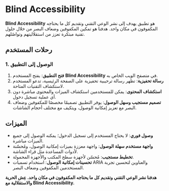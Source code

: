# Blind Accessibility

**Blind Accessibility** هو تطبيق يهدف إلى نشر الوعي التقني وتقديم كل ما يحتاجه المكفوفون في مكان واحد. هدفنا هو تمكين المكفوفين وضعاف البصر من خلال حلول تقنية مبتكرة تعزز من استقلاليتهم وتواصُلهم.

## رحلات المستخدم

### 1. الوصول إلى التطبيق

1. **فتح التطبيق**: يفتح المستخدم **Blind Accessibility** في متصفح الويب الخاص به.
2. **رسالة تحفيزية**: تظهر رسالة ترحيبية تحفيزية على الصفحة الرئيسية، تدعو المستخدم لاستكشاف التقنيات المتاحة.
3. **استكشاف المحتوى**: يمكن للمستخدمين استكشاف الميزات والمحتوى مباشرة دون أي عملية تسجيل دخول.
4. **تصميم مستجيب وسهل الوصول**: يوفر التطبيق تصميمًا مخصصًا للمكفوفين وضعاف البصر مع تعزيز إمكانية الوصول، ويتكيف مع مختلف أحجام الشاشات.

## الميزات

- **وصول فوري**: لا يحتاج المستخدم إلى تسجيل الدخول؛ يمكنه الوصول إلى جميع الميزات مباشرة.
- **واجهة مستخدم سهلة الوصول**: واجهة معززة بميزات إمكانية الوصول، ومُحسّنة لأدوات المساعدة مثل قراء الشاشة.
- **تخطيط مستجيب**: مُحسّن لأجهزة سطح المكتب والأجهزة المحمولة.
- **تحسينات إمكانية الوصول**: استخدام تسميات ARIA والعناوين لتحسين تجربة المستخدمين المكفوفين وضعاف البصر.

**هدفنا نشر الوعي التقني وتقديم كل ما يحتاجه المكفوفون في مكان واحد. عِش الحرية والاستقلالية مع Blind Accessibility.**
